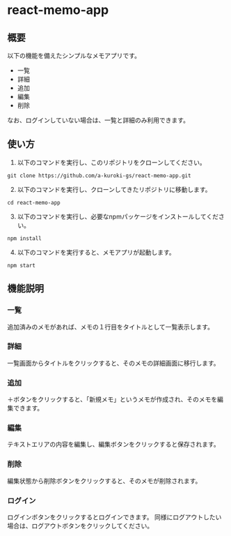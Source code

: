 # react-memo-app

## 概要

以下の機能を備えたシンプルなメモアプリです。

- 一覧
- 詳細
- 追加
- 編集
- 削除

なお、ログインしていない場合は、一覧と詳細のみ利用できます。

## 使い方

1. 以下のコマンドを実行し、このリポジトリをクローンしてください。

```
git clone https://github.com/a-kuroki-gs/react-memo-app.git
```

2. 以下のコマンドを実行し、クローンしてきたリポジトリに移動します。

```
cd react-memo-app
```

3. 以下のコマンドを実行し、必要なnpmパッケージをインストールしてください。

```
npm install
```

4. 以下のコマンドを実行すると、メモアプリが起動します。

```
npm start
```

## 機能説明

### 一覧

追加済みのメモがあれば、メモの１行目をタイトルとして一覧表示します。

### 詳細

一覧画面からタイトルをクリックすると、そのメモの詳細画面に移行します。

### 追加

＋ボタンをクリックすると、「新規メモ」というメモが作成され、そのメモを編集できます。

### 編集

テキストエリアの内容を編集し、編集ボタンをクリックすると保存されます。

### 削除

編集状態から削除ボタンをクリックすると、そのメモが削除されます。

### ログイン

ログインボタンをクリックするとログインできます。
同様にログアウトしたい場合は、ログアウトボタンをクリックしてください。
